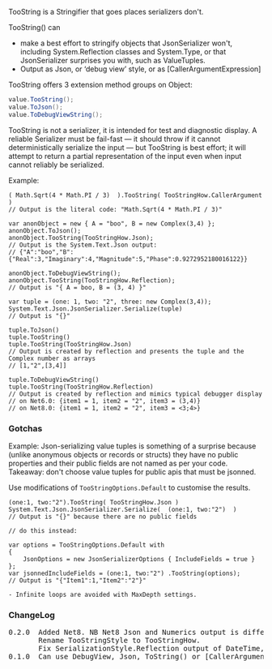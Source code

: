 TooString is a Stringifier that goes places serializers don't.

TooString() can
- make a best effort to stringify objects that JsonSerializer won't, including 
  System.Reflection classes and System.Type, or that JsonSerializer surprises 
  you with, such as ValueTuples.
- Output as Json, or ‘debug view’ style, or as [CallerArgumentExpression] 

TooString offers 3 extension method groups on Object:
```csharp
value.TooString();
value.ToJson();
value.ToDebugViewString();
```
TooString is not a serializer, it is intended for test and diagnostic display. A 
reliable Serializer must be fail-fast — it should throw if it cannot deterministically
serialize the input — but TooString is best effort; it will attempt to return a partial
representation of the input even when input cannot reliably be serialized.

Example:
```
( Math.Sqrt(4 * Math.PI / 3)  ).TooString( TooStringHow.CallerArgument ) 
// Output is the literal code: "Math.Sqrt(4 * Math.PI / 3)"

var anonObject = new { A = "boo", B = new Complex(3,4) };
anonObject.ToJson();
anonObject.TooString(TooStringHow.Json);
// Output is the System.Text.Json output:
// {"A":"boo","B":{"Real":3,"Imaginary":4,"Magnitude":5,"Phase":0.9272952180016122}}

anonObject.ToDebugViewString();
anonObject.TooString(TooStringHow.Reflection);
// Output is "{ A = boo, B = (3, 4) }" 

var tuple = (one: 1, two: "2", three: new Complex(3,4));
System.Text.Json.JsonSerializer.Serialize(tuple)
// Output is "{}"

tuple.ToJson()
tuple.TooString()
tuple.TooString(TooStringHow.Json)
// Output is created by reflection and presents the tuple and the Complex number as arrays
// [1,"2",[3,4]] 

tuple.ToDebugViewString()
tuple.TooString(TooStringHow.Reflection)
// Output is created by reflection and mimics typical debugger display
// on Net6.0: {item1 = 1, item2 = "2", item3 = (3,4)}  
// on Net8.0: {item1 = 1, item2 = "2", item3 = <3;4>}
```

### Gotchas

Example: Json-serializing value tuples is something of a surprise because (unlike anonymous objects or 
records or structs) they have no public properties and their public fields are not named as 
per your code. Takeaway: don't choose value tuples for public apis that must be jsonned.

Use modifications of `TooStringOptions.Default` to customise the results.

```
(one:1, two:"2").TooString( TooStringHow.Json )
System.Text.Json.JsonSerializer.Serialize(  (one:1, two:"2")  )
// Output is "{}" because there are no public fields

// do this instead:

var options = TooStringOptions.Default with
{
    JsonOptions = new JsonSerializerOptions { IncludeFields = true }
};
var jsonnedIncludeFields = (one:1, two:"2") .TooString(options);
// Output is "{"Item1":1,"Item2":"2"}"

- Infinite loops are avoided with MaxDepth settings.
```

### ChangeLog
<pre>
0.2.0  Added Net8. NB Net8 Json and Numerics output is different from Net6
       Rename TooStringStyle to TooStringHow.
       Fix SerializationStyle.Reflection output of DateTime, DateOnly, TimeOnly.
0.1.0  Can use DebugView, Json, ToString() or [CallerArgumentExpression] and can output Json or Debug strings.
</pre>
